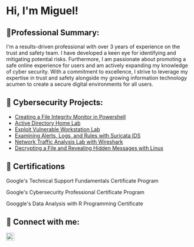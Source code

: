 <h1>Hi, I'm Miguel!</h1>

<h2> 📜Professional Summary:</h2>
I'm a results-driven professional with over 3 years of experience on the trust and safety team. I have developed a keen eye for identifying and mitigating potential risks. Furthermore, I am passionate about promoting a safe online experience for users and am actively expanding my knowledge of cyber security. With a commitment to excellence, I strive to leverage my expertise in trust and safety alongside my growing information technology acumen to create a secure digital environments for all users.
  
<h2>📂 Cybersecurity Projects:</h2>

  - [Creating a File Integrity Monitor in Powershell](https://github.com/miguel079/FIM_Powershell_Integrity)
  - [Active Directory Home Lab](https://github.com/miguel079/ActiveDirectoryLab)
  - [Exploit Vulnerable Workstation Lab](https://github.com/miguel079/exploitVulnerableWorkstation)
  - [Examining Alerts, Logs, and Rules with Suricata IDS](https://github.com/miguel079/SuricataLab)
  - [Network Traffic Analysis Lab with Wireshark](https://github.com/miguel079/AnalyzingNetworkTraffic)
  - [Decrypting a File and Revealing Hidden Messages with Linux](https://github.com/miguel079/decryption_with_linux)
  

<h2> 📄 Certifications</h2>

Google's Technical Support Fundamentals Certificate Program

Google's Cybersecurity Professional Certificate Program

Googgle's Data Analysis with R Programming Certificate


<h2> 🤳 Connect with me:</h2>

[<img align="left" alt="JoshMadakor | LinkedIn" width="22px" src="https://cdn.jsdelivr.net/npm/simple-icons@v3/icons/linkedin.svg" />][linkedin]

[linkedin]: https://www.linkedin.com/in/miguel-g-0114921b7/
